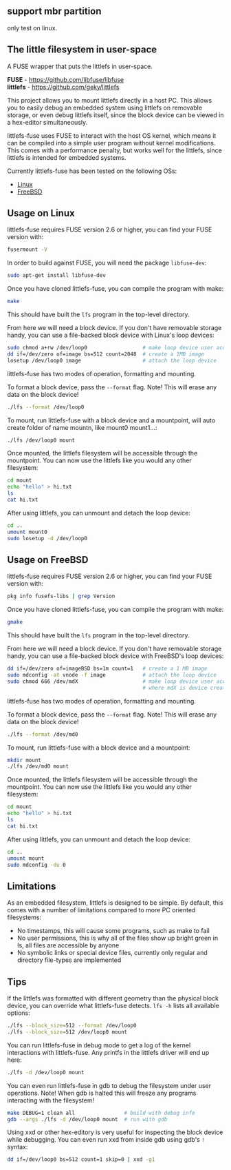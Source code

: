 ## support mbr partition
only test on linux.

## The little filesystem in user-space

A FUSE wrapper that puts the littlefs in user-space.

**FUSE** - https://github.com/libfuse/libfuse  
**littlefs** - https://github.com/geky/littlefs  

This project allows you to mount littlefs directly in a host PC.
This allows you to easily debug an embedded system using littlefs on
removable storage, or even debug littlefs itself, since the block device
can be viewed in a hex-editor simultaneously.

littlefs-fuse uses FUSE to interact with the host OS kernel, which means
it can be compiled into a simple user program without kernel modifications.
This comes with a performance penalty, but works well for the littlefs,
since littlefs is intended for embedded systems.

Currently littlefs-fuse has been tested on the following OSs:
- [Linux](#usage-on-linux)
- [FreeBSD](#usage-on-freebsd)

## Usage on Linux

littlefs-fuse requires FUSE version 2.6 or higher, you can find your FUSE
version with:
``` bash
fusermount -V
```

In order to build against FUSE, you will need the package `libfuse-dev`:
``` bash
sudo apt-get install libfuse-dev
```

Once you have cloned littlefs-fuse, you can compile the program with make:
``` bash
make
```

This should have built the `lfs` program in the top-level directory.

From here we will need a block device. If you don't have removable storage
handy, you can use a file-backed block device with Linux's loop devices:
``` bash
sudo chmod a+rw /dev/loop0                  # make loop device user accessible
dd if=/dev/zero of=image bs=512 count=2048  # create a 1MB image
losetup /dev/loop0 image                    # attach the loop device
```

littlefs-fuse has two modes of operation, formatting and mounting.

To format a block device, pass the `--format` flag. Note! This will erase any
data on the block device!
``` bash
./lfs --format /dev/loop0
```

To mount, run littlefs-fuse with a block device and a mountpoint, will auto create folder of name mountn, like mount0 mount1...:
``` bash
./lfs /dev/loop0 mount
```

Once mounted, the littlefs filesystem will be accessible through the
mountpoint. You can now use the littlefs like you would any other filesystem:

``` bash
cd mount
echo "hello" > hi.txt
ls
cat hi.txt
```

After using littlefs, you can unmount and detach the loop device:
``` bash
cd ..
umount mount0
sudo losetup -d /dev/loop0
```

## Usage on FreeBSD

littlefs-fuse requires FUSE version 2.6 or higher, you can find your FUSE
version with:
``` bash
pkg info fusefs-libs | grep Version
```

Once you have cloned littlefs-fuse, you can compile the program with make:
``` bash
gmake
```

This should have built the `lfs` program in the top-level directory.

From here we will need a block device. If you don't have removable storage
handy, you can use a file-backed block device with FreeBSD's loop devices:
``` bash
dd if=/dev/zero of=imageBSD bs=1m count=1   # create a 1 MB image
sudo mdconfig -at vnode -f image            # attach the loop device
sudo chmod 666 /dev/mdX                     # make loop device user accessible,
                                            # where mdX is device created with mdconfig command
```

littlefs-fuse has two modes of operation, formatting and mounting.

To format a block device, pass the `--format` flag. Note! This will erase any
data on the block device!
``` bash
./lfs --format /dev/md0
```

To mount, run littlefs-fuse with a block device and a mountpoint:
``` bash
mkdir mount
./lfs /dev/md0 mount
```

Once mounted, the littlefs filesystem will be accessible through the
mountpoint. You can now use the littlefs like you would any other filesystem:
``` bash
cd mount
echo "hello" > hi.txt
ls
cat hi.txt
```

After using littlefs, you can unmount and detach the loop device:
``` bash
cd ..
umount mount
sudo mdconfig -du 0
```

## Limitations

As an embedded filesystem, littlefs is designed to be simple. By default,
this comes with a number of limitations compared to more PC oriented
filesystems:

- No timestamps, this will cause some programs, such as make to fail
- No user permissions, this is why all of the files show up bright green
  in ls, all files are accessible by anyone
- No symbolic links or special device files, currently only regular and
  directory file-types are implemented

## Tips

If the littlefs was formatted with different geometry than the physical block
device, you can override what littlefs-fuse detects. `lfs -h` lists all
available options:
``` bash
./lfs --block_size=512 --format /dev/loop0
./lfs --block_size=512 /dev/loop0 mount
```

You can run littlefs-fuse in debug mode to get a log of the kernel interactions
with littlefs-fuse. Any printfs in the littlefs driver will end up here:
``` bash
./lfs -d /dev/loop0 mount
```

You can even run littlefs-fuse in gdb to debug the filesystem under user
operations. Note! When gdb is halted this will freeze any programs interacting
with the filesystem!
``` bash
make DEBUG=1 clean all                # build with debug info
gdb --args ./lfs -d /dev/loop0 mount  # run with gdb
```

Using xxd or other hex-editory is very useful for inspecting the block
device while debugging. You can even run xxd from inside gdb using gdb's
`!` syntax:
``` bash
dd if=/dev/loop0 bs=512 count=1 skip=0 | xxd -g1
```
